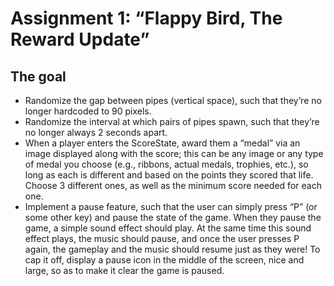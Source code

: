 # Assignment 1: “Flappy Bird, The Reward Update”

## The goal

* Randomize the gap between pipes (vertical space), such that they’re no longer
  hardcoded to 90 pixels.
* Randomize the interval at which pairs of pipes spawn, such that they’re no longer
  always 2 seconds apart.
* When a player enters the ScoreState, award them a “medal” via an image displayed along
  with the score; this can be any image or any type of medal you choose (e.g., ribbons,
  actual medals, trophies, etc.), so long as each is different and based on the points they
  scored that life. Choose 3 different ones, as well as the minimum score needed for each one.
* Implement a pause feature, such that the user can simply press “P” (or some other key)
  and pause the state of the game. When they pause the game, a simple sound effect should play.
  At the same time this sound effect plays, the music should pause, and once the user presses P again,
  the gameplay and the music should resume just as they were! To cap it off, display a pause icon in
  the middle of the screen, nice and large, so as to make it clear the game is paused.
